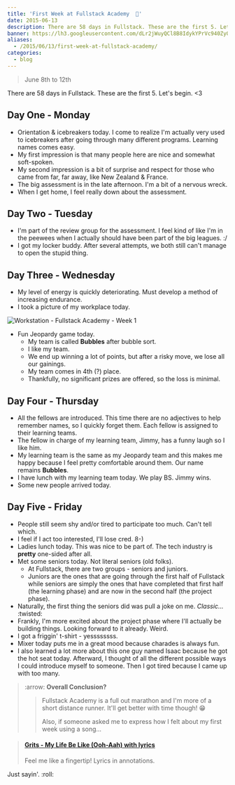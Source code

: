 ```yaml
---
title: 'First Week at Fullstack Academy  💫'
date: 2015-06-13
description: There are 58 days in Fullstack. These are the first 5. Let's begin.
banner: https://lh3.googleusercontent.com/dLr2jWuyQCl8B8IdykYPrVc940ZyOj5RgEgsQO_ZhGLMDYcFfTx6uDHQvzDSOols1Z6r8pdpx8xGHIfswWd5-fGeIqjYxDIlkTrioEJ9r0Q8UQEXNJUJd1rUvs4ompJdBeQHYNUBiuQN2TfZ2OL4jNIkhSJwmQ4EazRLeqcJ1ekGbERJgPIUM9BhfJ0aah37cad7U2-HLDknzC1b8Udr9sto8HhK-FX8Mu_8YzKv6ryWL-QoZHBmO5SCY9dvr7cNMlZ9JBW3zo6yjS6O8UL3m2nw53zcGzzc0WxLQx9oy7tQq6s9mpTUYzdCSG4we4Hd5GwxtqvmA83d0t7tceJebj3NDCWUot_GP6dtsPM8-p-RAhWkyi6GTMl8tOgIiVHHY9pOkAsM5A4Z7EQRuH1YCGH1cJ1BG8IswRdxLB9knZx03PBYTJKoggmur7-fdH8s8a_--wq584uCwu3uKox8Ega8Mq_QxXHN0eZ9v2KnUjzR7N6mgGhA-o4RXhT31MZ-ZjktBl-bZYpPeE7CxnpsZl1Mt_8N1HUZ2pecqbtHjd8tqDLvEdsP5GUYlUvEeOWlb-P7QEcxdY_YLaCSzQwjUQZQ9TyomT3M05bYPmYPm4hH5Nd5kGwpB-58stX6JE2i=w1140-h500-no
aliases:
  - /2015/06/13/first-week-at-fullstack-academy/
categories:
  - blog
---
```


> June 8th to 12th

There are 58 days in Fullstack. These are the first 5. Let's begin. &lt;3

## Day One - Monday

- Orientation & icebreakers today. I come to realize I'm actually very used to icebreakers after going through many different programs. Learning names comes easy.
- My first impression is that many people here are nice and somewhat soft-spoken.
- My second impression is a bit of surprise and respect for those who came from far, far away, like New Zealand & France.
- The big assessment is in the late afternoon. I'm a bit of a nervous wreck.
- When I get home, I feel really down about the assessment.

## Day Two - Tuesday

- I'm part of the review group for the assessment. I feel kind of like I'm in the peewees when I actually should have been part of the big leagues. :/
- I got my locker buddy. After several attempts, we both still can't manage to open the stupid thing.

## Day Three - Wednesday

- My level of energy is quickly deteriorating. Must develop a method of increasing endurance.
- I took a picture of my workplace today.

![Workstation - Fullstack Academy - Week 1](https://lh3.googleusercontent.com/FxerlfoRxVtiVbOKOzZ3xbboxfLvMrkTEyu5JRY7bJBkZSLip1-2CXCjsMlv7uQ9lA-UEGsznxKX_Qm60NbNrSl79aXTj-K4VxvJhJpThgZWg8558l8owUQDKLJdo4IqI_i7Bfj6BY5h0ZoqXS4dWNFeUOGTQMHhBf3fZjVk_mX7nzS16WSj9Q3gciT_k2ZUez4Jue7j_k3OkscVVocpXBhYGk6MpOp6j-ylsQKCoYq37YDZL-0y9V96hg35j_tva62L_68NEL3LFa2WlXWM_ZSnjbSCQVFbLNT2sN3GTVa0E0ZiV8P05tPu23UFR-pa9CkzKppvc-8sl_N7Hr_MWHfqHV4Y2eTdG0_6GeNzcSDGjZQ7iTor-BOruoyGb7I-4FxYXbWuRnIFaFBIdXeDzTW9yGenU-_PPdfEcUoU1C1Gt-j2NLlzjFDnNqPgNGUrd3NmRrqtrB5GnnkSHixYrLuCq9OsQXSP3c1DPkMgbSN3NHZTeiYar4Vbi0bhCRTvk7IaY1vgoUon_qq3bgLv-86airAvMEjyA9Jf4FieKBrGYqVi0xaDbQS_7eycjdNSRRNgpokcffuZO7o_fKxp6jm82nBJmdtzQglKoBkDznzAZj4lRag5lja_G0ntuPew=w727-h969-no)

- Fun Jeopardy game today.
  - My team is called **Bubbles** after bubble sort.
  - I like my team.
  - We end up winning a lot of points, but after a risky move, we lose all our gainings.
  - My team comes in 4th (?) place.
  - Thankfully, no significant prizes are offered, so the loss is minimal.

## Day Four - Thursday

- All the fellows are introduced. This time there are no adjectives to help remember names, so I quickly forget them. Each fellow is assigned to their learning teams.
- The fellow in charge of my learning team, Jimmy, has a funny laugh so I like him.
- My learning team is the same as my Jeopardy team and this makes me happy because I feel pretty comfortable around them. Our name remains **Bubbles**.
- I have lunch with my learning team today. We play BS. Jimmy wins.
- Some new people arrived today.

## Day Five - Friday

- People still seem shy and/or tired to participate too much. Can't tell which.
- I feel if I act too interested, I'll lose cred. 8-)
- Ladies lunch today. This was nice to be part of. The tech industry is **pretty** one-sided after all.
- Met some seniors today. Not literal seniors (old folks).
  - At Fullstack, there are two groups - seniors and juniors.
  - Juniors are the ones that are going through the first half of Fullstack while seniors are simply the ones that have completed that first half (the learning phase) and are now in the second half (the project phase).
- Naturally, the first thing the seniors did was pull a joke on me. _Classic..._ :twisted:
- Frankly, I'm more excited about the project phase where I'll actually be building things. Looking forward to it already. Weird.
- I got a friggin' t-shirt - yessssssss.
- Mixer today puts me in a great mood because charades is always fun.
- I also learned a lot more about this one guy named Isaac because he got the hot seat today. Afterward, I thought of all the different possible ways I could introduce myself to someone. Then I got tired because I came up with too many.

> :arrow: **Overall Conclusion?**
>
> > Fullstack Academy is a full out marathon and I'm more of a short distance runner. It'll get better with time though! 😁
> >
> > Also, if someone asked me to express how I felt about my first week using a song...

<blockquote class="embedly-card"><h4><a href="https://www.youtube.com/watch?v=t-yCg-0-baE">Grits - My Life Be Like (Ooh-Aah) with lyrics</a></h4><p>Feel me like a fingertip! Lyrics in annotations.</p></blockquote>
<script async src="//cdn.embedly.com/widgets/platform.js" charset="UTF-8"></script>

Just sayin'. :roll:

